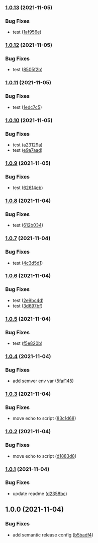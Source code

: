 ### [1.0.13](https://github.com/samtjoorg/github-actions-test/compare/v1.0.12...v1.0.13) (2021-11-05)


### Bug Fixes

* test ([1af956e](https://github.com/samtjoorg/github-actions-test/commit/1af956e8ab4ab237e1235c2515010ffe5b336605))

### [1.0.12](https://github.com/samtjoorg/github-actions-test/compare/v1.0.11...v1.0.12) (2021-11-05)


### Bug Fixes

* test ([8505f2b](https://github.com/samtjoorg/github-actions-test/commit/8505f2bfb10a20a7d8a98478afff1bffffe12800))

### [1.0.11](https://github.com/samtjoorg/github-actions-test/compare/v1.0.10...v1.0.11) (2021-11-05)


### Bug Fixes

* test ([1edc7c5](https://github.com/samtjoorg/github-actions-test/commit/1edc7c555c93780f0663aee99367349ed90ee4b7))

### [1.0.10](https://github.com/samtjoorg/github-actions-test/compare/v1.0.9...v1.0.10) (2021-11-05)


### Bug Fixes

* test ([a23129a](https://github.com/samtjoorg/github-actions-test/commit/a23129a859fed39b1fe8274402c19d0ba18c6516))
* test ([e9a7aad](https://github.com/samtjoorg/github-actions-test/commit/e9a7aad6a374162b3516f8dedd2612d24e1c21f8))

### [1.0.9](https://github.com/samtjoorg/github-actions-test/compare/v1.0.8...v1.0.9) (2021-11-05)


### Bug Fixes

* test ([62614eb](https://github.com/samtjoorg/github-actions-test/commit/62614ebf0fcef858edfcd4cc5ee65327e49902e5))

### [1.0.8](https://github.com/samtjoorg/github-actions-test/compare/v1.0.7...v1.0.8) (2021-11-04)


### Bug Fixes

* test ([612b034](https://github.com/samtjoorg/github-actions-test/commit/612b0348f91d7456528bb12240f6e7a638a4a508))

### [1.0.7](https://github.com/samtjoorg/github-actions-test/compare/v1.0.6...v1.0.7) (2021-11-04)


### Bug Fixes

* test ([4c3d5d1](https://github.com/samtjoorg/github-actions-test/commit/4c3d5d16879ab25fff5f15d94afdc53e5667086b))

### [1.0.6](https://github.com/samtjoorg/github-actions-test/compare/v1.0.5...v1.0.6) (2021-11-04)


### Bug Fixes

* test ([2e9bc4d](https://github.com/samtjoorg/github-actions-test/commit/2e9bc4df5c5d1a3fb775f0aef017e63990442475))
* test ([3d697bf](https://github.com/samtjoorg/github-actions-test/commit/3d697bff3ac81c03899aceb3024f7cab8ccdac4f))

### [1.0.5](https://github.com/samtjoorg/github-actions-test/compare/v1.0.4...v1.0.5) (2021-11-04)


### Bug Fixes

* test ([f5e820b](https://github.com/samtjoorg/github-actions-test/commit/f5e820b46a86e391fab955196958623b6577da4f))

### [1.0.4](https://github.com/samtjoorg/github-actions-test/compare/v1.0.3...v1.0.4) (2021-11-04)


### Bug Fixes

* add semver env var ([5faf145](https://github.com/samtjoorg/github-actions-test/commit/5faf145190b228ed090ce1507d3ee3a1d2d06c54))

### [1.0.3](https://github.com/samtjoorg/github-actions-test/compare/v1.0.2...v1.0.3) (2021-11-04)


### Bug Fixes

* move echo to script ([83c1d68](https://github.com/samtjoorg/github-actions-test/commit/83c1d683eb520208b85c989865dd8f5087df9ede))

### [1.0.2](https://github.com/samtjoorg/github-actions-test/compare/v1.0.1...v1.0.2) (2021-11-04)


### Bug Fixes

* move echo to script ([d1883d8](https://github.com/samtjoorg/github-actions-test/commit/d1883d84fe812bfaa5a1137ef3f32ea4f7e1c757))

### [1.0.1](https://github.com/samtjoorg/github-actions-test/compare/v1.0.0...v1.0.1) (2021-11-04)


### Bug Fixes

* update readme ([d2358bc](https://github.com/samtjoorg/github-actions-test/commit/d2358bce32703670aec59721d66bb0256f2e6023))

## 1.0.0 (2021-11-04)


### Bug Fixes

* add semantic release config ([b5badf4](https://github.com/samtjoorg/github-actions-test/commit/b5badf42bc0ac5231a098429cdf294ef2a3a646e))

